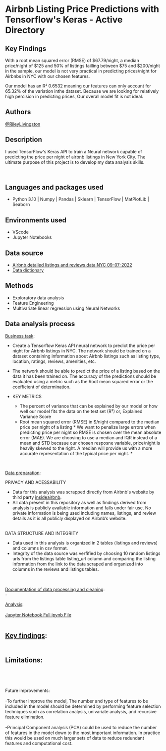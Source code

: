 <h1>Airbnb Listing Price Predictions with Tensorflow's Keras - Active Directory </h1>
<h2>Key Findings</h2>

With a root mean squared error (RMSE) of $67.79/night, a median price/night of $125 and 50% of listings failling between $75 and $200/night in the sample, our model is not very practical in predicting prices/night for Airbnbs in NYC with our chosen features. 

Our model has an R² 0.6532 meaning our features can only account for 65.32% of the variation inthe dataset. Because we are looking for relatively high percision in predicting prices, Our overall model fit is not ideal.
 


<h2>Authors</h2>

<a href="https://github.com/Riley-livingston"> @RileyLivingston</a>

<h2>Description</h2>

 I used TensorFlow's Keras API to train a Neural network capable of predicting the price per night of airbnb listings in New York City. The ultimate purpose of this project is to develop my data analysis skills.

<br />

<h2>Languages and packages used</h2>

- Python 3.10 | Numpy | Pandas | Sklearn | TensorFlow | MatPlotLib | Seaborn
  

<h2>Environments used </h2>

- VScode
- Jupyter Notebooks

<h2>Data source</h2>

- <a href="https://drive.google.com/drive/folders/1Q2yFaDajfJ6hALKMCmrQbHnFhsti44bO?usp=sharing"> Airbnb detailed listings and reviews data NYC 09-07-2022</a>
- <a href="https://docs.google.com/spreadsheets/d/1iWCNJcSutYqpULSQHlNyGInUvHg2BoUGoNRIGa6Szc4/edit#gid=1322284596"> Data dictionary</a>

<h2>Methods</h2>

- Exploratory data analysis
- Feature Engineering
- Multivariate linear regression using Neural Networks

<h2>Data analysis process</h2>

<p align="left">
 <u>Business task</u>:
 
  - Create a Tensorflow Keras API neural network to predict the price per night for Airbnb listings in NYC. The network should be trained on a dataset containing information about Airbnb listings such as listing type, location, ratings, reviews, amenities, etc. 
  
  - The network should be able to predict the price of a listing based on the data it has been trained on. The accuracy of the predictions should be evaluated using a metric such as the Root mean squared error or the coefficient of determination.
 
  - KEY METRICS
    - The percent of variance that can be explained by our model or how well our model fits the data on the test set (R²) or, Explained Variance Score
    - Root mean squared error (RMSE) in $/night compared to the median price per night of a listing * We want to penalize large errors when predicting price per night so RMSE is chosen over the mean absolute error (MAE). We are choosing to use a median and IQR instead of a mean and STD becasue our chosen resposne variable, price/night is heavily skewed to the right. A median will provide us with a more accurate representation of the typical price per night. * 
 
<br />
<p align="left">
 <u>Data preparation</u>: 
 
  PRIVACY AND ACESSABILITY
 
   - Data for this analysis was scrapped directly from Airbnb's website by third party <a href="https://insideairbnb.com"> insideairbnb</a>.
   - All data present in this repository as well as findings derived from analysis is publicly available information and falls under fair use. No private         information is being used including names, listings, and review details as it is all publicly displayed on Airbnb’s website.
   
 <br/>
  DATA STRUCTURE AND INTEGRITY
 
   - Data used in this analysis is organized in 2 tables (listings and reviews) and columns in csv format. 
   - Integrity of the data source was verfified by choosing 10 random listings urls from the listings table listing_url column and comparing the listing information from the link to the data scraped and organized into columns in the reviews and listings tables.

 
<br />
<br />
<u>Documentation of data processing and cleaning</u>: <br/>
  - 
 <br />
 
<u>Analysis</u>:  
  <br />
  <a href="https://github.com/Riley-livingston/Airbnb-Listings-Analysis-for-Cleaning-Services-v2/blob/main/airbnb_analysis_for_cleaning_services_v2.ipynb"> Jupyter Notebook Full ipynb File </a>
  <br />
  <br />
 
<u>Key findings</u>:
<br />
<br />
  -
  
Limitations:
 <br />
 <br />
  -
<br/>
<br/>
 Future improvements:
<br/>
<br/>
-To further improve the model, The number and type of features to be included in the model should be determined by performing feature selection techniques such as correlation analysis, univariate analysis, and recursive feature elimination.
<br />
<br />
-Principal Component analysis (PCA) could be used to reduce the number of features in the model down to the most important information. In practice this would be used on much larger sets of data to reduce redundant features and computational cost.
